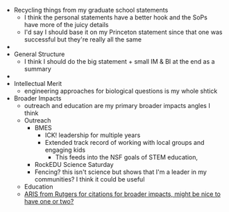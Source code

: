 - Recycling things from my graduate school statements
	- I think the personal statements have a better hook and the SoPs have more of the juicy details
	- I'd say I should base it on my Princeton statement since that one was successful but they're really all the same
-
- General Structure
	- I think I should do the big statement + small IM & BI at the end as a summary
-
- Intellectual Merit
	- engineering approaches for biological questions is my whole shtick
- Broader Impacts
	- outreach and education are my primary broader impacts angles I think
	- Outreach
		- BMES
			- ICK! leadership for multiple years
			- Extended track record of working with local groups and engaging kids
				- This feeds into the NSF goals of STEM education,
		- RockEDU Science Saturday
		- Fencing? this isn't science but shows that I'm a leader in my communities? I think it could be useful
	- Education
	- [ARIS from Rutgers for citations for broader impacts, might be nice to have one or two?](https://aris.marine.rutgers.edu/)